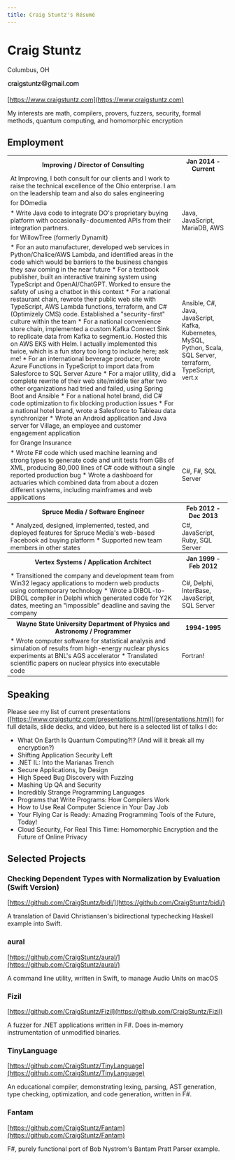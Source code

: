 ```yaml
---
title: Craig Stuntz's Résumé
---
```


# Craig Stuntz
Columbus, OH

<img src="images/ea.png" height="20em" />

[https://www.craigstuntz.com](https://www.craigstuntz.com) 

My interests are math, compilers, provers, fuzzers, security, formal methods, 
quantum computing, and homomorphic encryption

## Employment

<table>
<tbody>

<tr>
<th>
Improving / Director of Consulting
</th>
<th class="right">
Jan 2014 - Current
</th>
</tr>

<tr>
<td>
At Improving, I both consult for our clients and I work to raise the technical
excellence of the Ohio enterprise. I am on the leadership team and also do sales 
engineering
</td>
</tr>


<tr class="client">
<td>
for DOmedia
</td>
</tr>
<td>
* Write Java code to integrate DO's proprietary buying platform with 
  occasionally-documented APIs from their integration partners. 
</td>
<td class="right">
Java, JavaScript, MariaDB, AWS
</td>
</tr>


<tr class="client">
<td>
for WillowTree (formerly Dynamit)
</td>
</tr>
<td>
* For an auto manufacturer, developed web services in Python/Chalice/AWS Lambda,
  and identified areas in the code which would be barriers to the business 
  changes they saw coming in the near future
* For a textbook publisher, built an interactive training system using 
  TypeScript and OpenAI/ChatGPT. Worked to ensure the safety of using a chatbot
  in this context
* For a national restaurant chain, rewrote their public web site with TypeScript,
  AWS Lambda functions, terraform, and C# (Optimizely CMS) code. Established a
  "security-first" culture within the team
* For a national convenience store chain, implemented a custom Kafka Connect 
  Sink to replicate data from Kafka to segment.io. Hosted this on AWS EKS with 
  Helm. I actually implemented this twice, which is a fun story too long to 
  include here; ask me!
* For an international beverage producer, wrote Azure Functions in TypeScript to 
  import data from Salesforce to SQL Server Azure
* For a major utility, did a complete rewrite of their web site/middle tier 
  after two other organizations had tried and failed, using Spring Boot and 
  Ansible
* For a national hotel brand, did C# code optimization to fix blocking production
  issues
* For a national hotel brand, wrote a Salesforce to Tableau data synchronizer 
* Wrote an Android application and Java server for Village, an employee and 
  customer engagement application
</td>
<td class="right">
Ansible, C#, Java, JavaScript, Kafka, Kubernetes, MySQL, Python, Scala, SQL Server, terraform, TypeScript, vert.x
</td>
</tr>

<tr class="client">
<td>
for Grange Insurance
</td>
</tr>
<td>
* Wrote F# code which used machine learning and strong types to generate code 
  and unit tests from GBs of XML, producing 80,000 lines of C# code 
  without a single reported production bug
* Wrote a dashboard for actuaries which combined data from about a dozen different
  systems, including mainframes and web applications
</td>
<td class="right">
C#, F#, SQL Server
</td>
</tr>


<tr>
<th>
Spruce Media / Software Engineer
</th>
<th class="right">
Feb 2012 - Dec 2013
</th>
</tr>

<tr>
<td>
* Analyzed, designed, implemented, tested, and deployed features for Spruce 
  Media's web-based Facebook ad buying platform
* Supported new team members in other states
</td>
<td class="right">
C#, JavaScript, Ruby, SQL Server
</td>
</tr>


<tr>
<th>
Vertex Systems / Application Architect
</th>
<th class="right">
Jan 1999 - Feb 2012
</th>
</tr>

<tr>
<td>
* Transitioned the company and development team from Win32 legacy applications 
  to modern web products using contemporary technology
* Wrote a DIBOL-to-DIBOL compiler in Delphi which generated code for Y2K dates,
  meeting an "impossible" deadline and saving the company
</td>
<td class="right">
C#, Delphi, InterBase, JavaScript, SQL Server
</td>
</tr>


<tr>
<th>
Wayne State University Department of Physics and Astronomy / Programmer
</th>
<th class="right">
1994-1995
</th>
</tr>

<tr>
<td>
* Wrote computer software for statistical analysis and simulation of results from high-energy nuclear physics experiments at BNL's AGS accelerator
* Translated scientific papers on nuclear physics into executable code
</td>
<td class="right">
Fortran!
</td>
</tr>


</tbody>
</table>

## Speaking

Please see my list of current presentations ([https://www.craigstuntz.com/presentations.html](presentations.html)) for full 
details, slide decks, and video, but here is a selected list of talks I do:

* What On Earth Is Quantum Computing?!? (And will it break all my encryption?)
* Shifting Application Security Left
* .NET IL: Into the Marianas Trench
* Secure Applications, by Design
* High Speed Bug Discovery with Fuzzing
* Mashing Up QA and Security
* Incredibly Strange Programming Languages
* Programs that Write Programs: How Compilers Work
* How to Use Real Computer Science in Your Day Job
* Your Flying Car is Ready: Amazing Programming Tools of the Future, Today!
* Cloud Security, For Real This Time: Homomorphic Encryption and the Future of Online Privacy


## Selected Projects

### Checking Dependent Types with Normalization by Evaluation (Swift Version)

[https://github.com/CraigStuntz/bidi/](https://github.com/CraigStuntz/bidi/)

A translation of David Christiansen's bidirectional typechecking Haskell example into Swift.

### aural

[https://github.com/CraigStuntz/aural/](https://github.com/CraigStuntz/aural/)

A command line utility, written in Swift, to manage Audio Units on macOS

### Fizil

[https://github.com/CraigStuntz/Fizil](https://github.com/CraigStuntz/Fizil)

A fuzzer for .NET applications written in F#. Does in-memory instrumentation of
unmodified binaries. 

### TinyLanguage

[https://github.com/CraigStuntz/TinyLanguage](https://github.com/CraigStuntz/TinyLanguage)

An educational compiler, demonstrating lexing, parsing, AST generation, type 
checking, optimization, and code generation, written in F#.

### Fantam

[https://github.com/CraigStuntz/Fantam](https://github.com/CraigStuntz/Fantam)

F#, purely functional port of Bob Nystrom's Bantam Pratt Parser example.